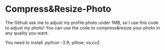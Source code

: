 # Compress&Resize-Photo
The Github ask me to adjust my profile photo under 1MB, so I use this code to adjust my photo!
You can use the code to compress&resize your photo in any quality you want.

You need to install :python -3.9; pillow; os;cv2
